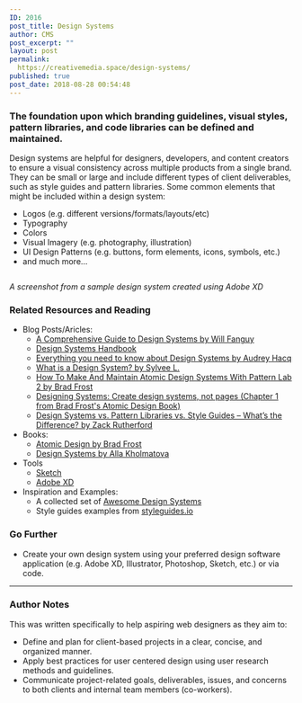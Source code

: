 ```yaml
---
ID: 2016
post_title: Design Systems
author: CMS
post_excerpt: ""
layout: post
permalink: 
  https://creativemedia.space/design-systems/
published: true
post_date: 2018-08-28 00:54:48
---
```

<!-- wp:heading {"level":3} -->
<h3>The foundation upon which branding guidelines, visual styles, pattern libraries, and code libraries can be defined and maintained.</h3>
<!-- /wp:heading -->

<!-- wp:paragraph -->
<p>Design systems are helpful for designers, developers, and content creators to ensure a visual consistency across multiple products from a single brand. They can be small or large and include different types of client deliverables, such as style guides and pattern libraries. Some common elements that might be included within a design system:</p>
<!-- /wp:paragraph -->

<!-- wp:list -->
<ul><li>Logos (e.g. different versions/formats/layouts/etc)</li><li>Typography</li><li>Colors</li><li>Visual Imagery (e.g. photography, illustration)</li><li>UI Design Patterns (e.g. buttons, form elements, icons, symbols, etc.)</li><li>and much more...</li></ul>
<!-- /wp:list -->

<!-- wp:image {"id":2020,"align":"center"} -->
<div class="wp-block-image"><figure class="aligncenter"><img src="http://egargiulo.com/cms/wp-content/uploads/2018/08/designsystem-example.gif" alt="" class="wp-image-2020"/></figure></div>
<!-- /wp:image -->

<!-- wp:paragraph -->
<p><em>A screenshot from a sample design system created using Adobe XD</em></p>
<!-- /wp:paragraph -->

<!-- wp:heading {"level":3} -->
<h3>Related Resources and Reading</h3>
<!-- /wp:heading -->

<!-- wp:list -->
<ul><li>Blog Posts/Aricles:
<ul><li><a href="https://www.invisionapp.com/blog/guide-to-design-systems/">A Comprehensive Guide to Design Systems&nbsp;by Will Fanguy</a></li><li><a href="https://www.designbetter.co/design-systems-handbook">Design Systems Handbook</a></li><li><a href="https://uxdesign.cc/everything-you-need-to-know-about-design-systems-54b109851969">Everything you need to know about Design Systems by Audrey Hacq</a></li><li><a href="https://medium.muz.li/what-is-a-design-system-1e43d19e7696">What is a Design System? by Sylvee L.</a></li><li><a href="https://www.smashingmagazine.com/2016/07/building-maintaining-atomic-design-systems-pattern-lab/">How To Make And Maintain Atomic Design Systems With Pattern Lab 2 by Brad Frost</a></li><li><a href="http://atomicdesign.bradfrost.com/chapter-1/">Designing Systems: Create design systems, not pages (Chapter 1 from Brad Frost's Atomic Design Book)</a></li><li><a href="https://www.uxpin.com/studio/blog/design-systems-vs-pattern-libraries-vs-style-guides-whats-difference/">Design Systems vs. Pattern Libraries vs. Style Guides – What’s the Difference? by Zack Rutherford</a></li></ul>
</li><li>Books:
<ul><li><a href="http://atomicdesign.bradfrost.com/">Atomic Design by Brad Frost</a></li><li><a href="https://www.smashingmagazine.com/printed-books/design-systems/">Design Systems by Alla Kholmatova</a></li></ul>
</li><li>Tools
<ul><li><a href="https://www.sketchapp.com/">Sketch</a></li><li><a href="https://www.adobe.com/products/xd.html">Adobe XD</a></li></ul>
</li><li>Inspiration and Examples:
<ul><li>A collected set of <a href="https://github.com/alexpate/awesome-design-systems">Awesome Design Systems</a></li><li>Style guides examples from <a href="http://styleguides.io/">styleguides.io</a></li></ul>
</li></ul>
<!-- /wp:list -->

<!-- wp:heading {"level":3} -->
<h3>Go Further</h3>
<!-- /wp:heading -->

<!-- wp:list -->
<ul><li>Create your own design system using your preferred design software application (e.g. Adobe XD, Illustrator, Photoshop, Sketch, etc.) or via code.</li></ul>
<!-- /wp:list -->

<!-- wp:separator -->
<hr class="wp-block-separator"/>
<!-- /wp:separator -->

<!-- wp:heading {"level":3} -->
<h3>Author Notes</h3>
<!-- /wp:heading -->

<!-- wp:paragraph -->
<p>This was written specifically to help aspiring web designers as they aim to:</p>
<!-- /wp:paragraph -->

<!-- wp:list -->
<ul><li>Define and plan for client-based projects in a clear, concise, and organized manner.</li><li>Apply best practices for user centered design using user research methods and guidelines.</li><li>Communicate project-related goals, deliverables, issues, and concerns to both clients and internal team members (co-workers).</li></ul>
<!-- /wp:list -->